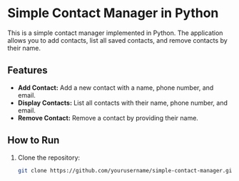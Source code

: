 # Simple Contact Manager in Python

This is a simple contact manager implemented in Python. The application allows you to add contacts, list all saved contacts, and remove contacts by their name.

## Features
- **Add Contact:** Add a new contact with a name, phone number, and email.
- **Display Contacts:** List all contacts with their name, phone number, and email.
- **Remove Contact:** Remove a contact by providing their name.

## How to Run

1. Clone the repository:
   ```bash
   git clone https://github.com/yourusername/simple-contact-manager.git
